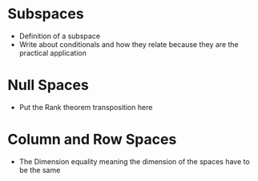 



# Subspaces
- Definition of a subspace
- Write about conditionals and how they relate because they are the practical application


# Null Spaces
- Put the Rank theorem transposition here


# Column and Row Spaces
- The Dimension equality meaning the dimension of the spaces have to be the same 


## 
